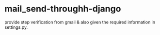 # mail_send-throughh-django
provide  step verification from gmail &amp; also given the required information in settings.py.
